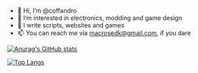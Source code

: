 - 👋 Hi, I’m @coffandro
- 👀 I’m interested in electronics, modding and game design
- 🌱 I write scripts, websites and games
- 📫 You can reach me via macrosedk@gmail.com, if you dare

<!---
coffandro/coffandro is a ✨ special ✨ repository because its `README.md` (this file) appears on your GitHub profile.
You can click the Preview link to take a look at your changes.
--->
[![Anurag's GitHub stats](https://github-readme-stats.vercel.app/api?username=coffandro)](https://github.com/anuraghazra/github-readme-stats)

[![Top Langs](https://github-readme-stats.vercel.app/api/top-langs/?username=coffandro)](https://github.com/anuraghazra/github-readme-stats)
